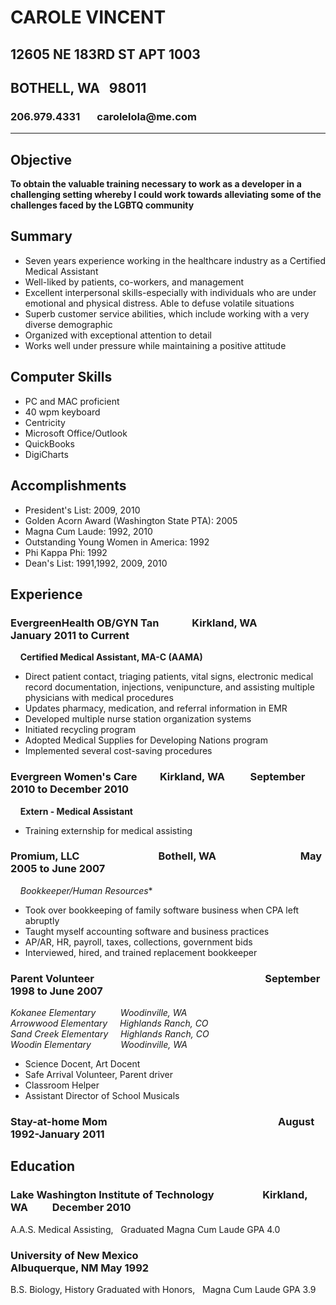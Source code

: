
# CAROLE VINCENT
## 12605 NE 183RD ST APT 1003
## BOTHELL, WA &nbsp; 98011
### 206.979.4331 &nbsp; &nbsp; &nbsp; carolelola@me<span>.</span>com
***

## Objective
**To obtain the valuable training necessary to work as a developer in a challenging setting whereby I could work towards alleviating some of the challenges faced by the LGBTQ community**

## Summary
* Seven years experience working in the healthcare industry as a Certified Medical Assistant
* Well-liked by patients, co-workers, and management
* Excellent interpersonal skills-especially with individuals who are under emotional and physical distress. Able to defuse volatile situations
* Superb customer service abilities, which include working with a very diverse demographic
* Organized with exceptional attention to detail
* Works well under pressure while maintaining a positive attitude
## Computer Skills
* PC and MAC proficient
* 40 wpm keyboard
* Centricity
* Microsoft Office/Outlook
* QuickBooks
* DigiCharts
## Accomplishments
* President's List: 2009, 2010
* Golden Acorn Award (Washington State PTA): 2005
* Magna Cum Laude: 1992, 2010
* Outstanding Young Women in America: 1992
* Phi Kappa Phi: 1992
* Dean's List: 1991,1992, 2009, 2010

## Experience

### **EvergreenHealth OB/GYN Tan**&emsp;&emsp;&emsp; Kirkland, WA &emsp;&emsp;&emsp;&emsp; January 2011 to Current

&nbsp;&nbsp;&nbsp; **Certified Medical Assistant, MA-C (AAMA)**

* Direct patient contact, triaging patients, vital signs, electronic medical record documentation, injections, venipuncture, and assisting multiple physicians with medical procedures
* Updates pharmacy, medication, and referral information in EMR
* Developed multiple nurse station organization systems
* Initiated recycling program
* Adopted Medical Supplies for Developing Nations program
* Implemented several cost-saving procedures


### **Evergreen Women's Care**&emsp;&emsp; Kirkland, WA &emsp;&emsp; September 2010 to December 2010

&nbsp;&nbsp;&nbsp; **Extern - Medical Assistant**

* Training externship for medical assisting


### **Promium, LLC** &nbsp;&emsp;&emsp;&emsp;&emsp;&emsp;&emsp;&emsp; Bothell, WA &emsp;&emsp;&emsp;&emsp;&emsp;&emsp;&emsp;&emsp;May 2005 to June 2007

&nbsp;&nbsp;&nbsp; *Bookkeeper/Human Resources**

* Took over bookkeeping of family software business when CPA left abruptly
* Taught myself accounting software and business practices
* AP/AR, HR, payroll, taxes, collections, government bids
* Interviewed, hired, and trained replacement bookkeeper


### **Parent Volunteer**  &nbsp;&emsp;&emsp;&emsp;&emsp;&emsp;&emsp;&emsp;&emsp;&emsp;&emsp;&emsp;&emsp;&emsp;&emsp;&emsp;&emsp; September 1998 to June 2007  

*Kokanee Elementary &nbsp;&nbsp;&nbsp;&nbsp;&nbsp;&nbsp;&nbsp;&nbsp; Woodinville, WA*  
*Arrowwood Elementary &nbsp;&nbsp;&nbsp; Highlands Ranch, CO*  
*Sand Creek Elementary &nbsp;&nbsp;&nbsp; Highlands Ranch, CO*  
*Woodin Elementary &nbsp;&nbsp;&nbsp;&nbsp;&nbsp;&nbsp;&nbsp;&nbsp;&nbsp;&nbsp; Woodinville, WA*

* Science Docent, Art Docent
* Safe Arrival Volunteer, Parent driver
* Classroom Helper
* Assistant Director of School Musicals


### Stay-at-home Mom	&nbsp;&emsp;&emsp;&emsp;&emsp;&emsp;&emsp;&emsp;&emsp;&emsp;&emsp;&emsp;&emsp;&emsp;&emsp;&emsp;&emsp; August 1992-January 2011


## Education

### Lake Washington Institute of Technology  &nbsp;&nbsp;&nbsp;&nbsp;&nbsp;&nbsp;&nbsp;&nbsp;&nbsp;&nbsp;&nbsp;&nbsp;&nbsp;&nbsp;&nbsp;&nbsp;&nbsp;&nbsp;&nbsp;Kirkland, WA &nbsp;&nbsp;&nbsp;&nbsp;&nbsp;&nbsp;&nbsp;&nbsp;	December 2010
A.A.S. Medical Assisting, &nbsp; Graduated Magna Cum Laude GPA 4.0

### University of New Mexico  &nbsp;&nbsp;&nbsp;&nbsp;&nbsp;&nbsp;&nbsp;&nbsp;&nbsp;&nbsp;&nbsp;&nbsp;&nbsp;&nbsp;&nbsp;&nbsp;&nbsp;&nbsp;&nbsp;&nbsp;&nbsp;&nbsp;&nbsp;&nbsp;&nbsp;&nbsp;&nbsp;&nbsp;&nbsp;&nbsp;&nbsp;&nbsp;&nbsp;&nbsp;&nbsp;&nbsp;&nbsp;&nbsp;&nbsp;&nbsp;&nbsp;&nbsp;&nbsp;&nbsp;&nbsp;&nbsp;&nbsp;&nbsp;&nbsp;&nbsp;&nbsp;&nbsp;&nbsp;&nbsp;&nbsp;&nbsp;&nbsp;&nbsp;&nbsp;&nbsp;&nbsp;&nbsp; Albuquerque, NM	May 1992
B.S. Biology, History
Graduated with Honors, &nbsp; Magna Cum Laude GPA 3.9

